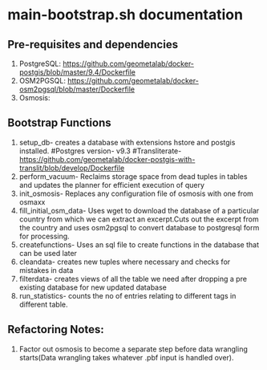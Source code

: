 # main-bootstrap.sh documentation


## Pre-requisites and dependencies

1. PostgreSQL: https://github.com/geometalab/docker-postgis/blob/master/9.4/Dockerfile
2. OSM2PGSQL: https://github.com/geometalab/docker-osm2pgsql/blob/master/Dockerfile
3. Osmosis:


## Bootstrap Functions

1. setup_db- creates a database with extensions hstore and postgis installed.
		#Postgres version- v9.3
		#Transliterate- https://github.com/geometalab/docker-postgis-with-translit/blob/develop/Dockerfile
2. perform_vacuum- Reclaims storage space from dead tuples in tables and updates the planner for efficient execution of query
3. init_osmosis- Replaces any configuration file of osmosis with one from osmaxx
4. fill_initial_osm_data- Uses wget to download the database of a particular country from which we can extract an excerpt.Cuts out the excerpt from the country and uses osm2pgsql to convert database to postgresql form for processing.
5. createfunctions- Uses an sql file to create functions in the database that can be used later
6. cleandata- creates new tuples where necessary and checks for mistakes in data
7. filterdata- creates views of all the table we need after dropping a pre existing database for new updated database 
8. run_statistics- counts the no of entries relating to different tags in different table.

## Refactoring Notes:

1. Factor out osmosis to become a separate step before data wrangling starts(Data wrangling takes whatever .pbf input is handled over).
